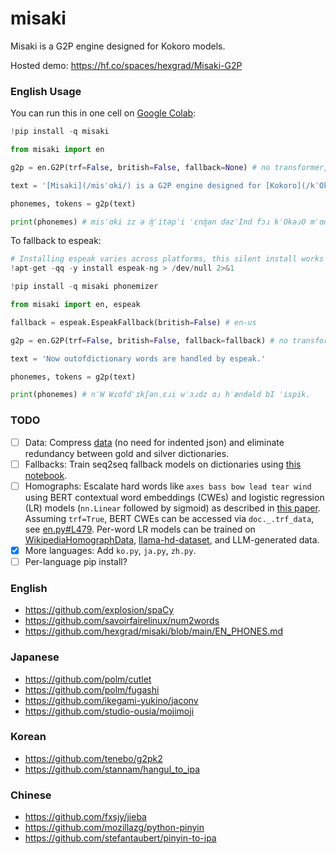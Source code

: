 # misaki
Misaki is a G2P engine designed for Kokoro models.

Hosted demo: https://hf.co/spaces/hexgrad/Misaki-G2P

### English Usage
You can run this in one cell on [Google Colab](https://colab.research.google.com/):
```py
!pip install -q misaki

from misaki import en

g2p = en.G2P(trf=False, british=False, fallback=None) # no transformer, American English

text = '[Misaki](/misˈɑki/) is a G2P engine designed for [Kokoro](/kˈOkəɹO/) models.'

phonemes, tokens = g2p(text)

print(phonemes) # misˈɑki ɪz ə ʤˈitəpˈi ˈɛnʤən dəzˈInd fɔɹ kˈOkəɹO mˈɑdᵊlz.
```

To fallback to espeak:
```py
# Installing espeak varies across platforms, this silent install works on Colab:
!apt-get -qq -y install espeak-ng > /dev/null 2>&1

!pip install -q misaki phonemizer

from misaki import en, espeak

fallback = espeak.EspeakFallback(british=False) # en-us

g2p = en.G2P(trf=False, british=False, fallback=fallback) # no transformer, American English

text = 'Now outofdictionary words are handled by espeak.'

phonemes, tokens = g2p(text)

print(phonemes) # nˈW Wɾɑfdˈɪkʃənˌɛɹi wˈɜɹdz ɑɹ hˈændəld bI ˈispik.
```

### TODO
- [ ] Data: Compress [data](https://github.com/hexgrad/misaki/tree/main/misaki/data) (no need for indented json) and eliminate redundancy between gold and silver dictionaries.
- [ ] Fallbacks: Train seq2seq fallback models on dictionaries using [this notebook](https://github.com/Kyubyong/nlp_made_easy/blob/master/PyTorch%20seq2seq%20template%20based%20on%20the%20g2p%20task.ipynb).
- [ ] Homographs: Escalate hard words like `axes bass bow lead tear wind` using BERT contextual word embeddings (CWEs) and logistic regression (LR) models (`nn.Linear` followed by sigmoid) as described in [this paper](https://assets.amazon.science/c3/db/23ca18d7450d8dbb5b80a11fcdd3/homograph-disambiguation-with-contextual-word-embeddings-for-tts-systems.pdf). Assuming `trf=True`, BERT CWEs can be accessed via `doc._.trf_data`, see [en.py#L479](https://github.com/hexgrad/misaki/blob/main/misaki/en.py#L479). Per-word LR models can be trained on [WikipediaHomographData](https://github.com/google-research-datasets/WikipediaHomographData), [llama-hd-dataset](https://github.com/facebookresearch/llama-hd-dataset), and LLM-generated data.
- [x] More languages: Add `ko.py`, `ja.py`, `zh.py`.
- [ ] Per-language pip install?

### English
- https://github.com/explosion/spaCy
- https://github.com/savoirfairelinux/num2words
- https://github.com/hexgrad/misaki/blob/main/EN_PHONES.md

### Japanese
- https://github.com/polm/cutlet
- https://github.com/polm/fugashi
- https://github.com/ikegami-yukino/jaconv
- https://github.com/studio-ousia/mojimoji

### Korean
- https://github.com/tenebo/g2pk2
- https://github.com/stannam/hangul_to_ipa

### Chinese
- https://github.com/fxsjy/jieba
- https://github.com/mozillazg/python-pinyin
- https://github.com/stefantaubert/pinyin-to-ipa
